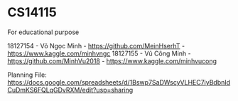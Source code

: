 # CS14115
For educational purpose

18127154 - Võ Ngọc Minh - https://github.com/MeinHserhT - https://www.kaggle.com/minhvngc
18127155 - Vũ Công Minh - https://github.com/MinhVu2018 - https://www.kaggle.com/minhvucong

Planning File: https://docs.google.com/spreadsheets/d/1Bswp7SaDWscyVLHEC7iyBdbnIdCuDmKS6FQLqGDvRXM/edit?usp=sharing
